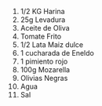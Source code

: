 <ol>
  <li>1/2 KG Harina</li>
  <li>25g Levadura</li>
  <li>Aceite de Oliva</li>
  <li>Tomate Frito</li>
  <li>1/2 Lata Maiz dulce</li>
  <li>1 cucharada de Eneldo</li>
  <li>1 pimiento rojo</li>
  <li>100g Mozarella</li>
  <li>Olivias Negras</li>
  <li>Agua</li>
  <li>Sal</li>		
</ol>
